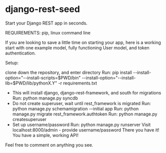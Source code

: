 django-rest-seed
================

Start your Django REST app in seconds.

REQUIREMENTS: pip, linux command line

If you are looking to save a little time on starting your app, here is a working start with one example model, fully functioning User model, and token authentication.

Setup:

clone down the repository, and enter directory
Run: pip install --install-option="--install-scripts=$PWD/bin" --install-option="--install-lib=$PWD/lib/pythonX.Y" -r requirements.txt 
- This will install django, django-rest-framework, and south for migrations
Run: python manage.py syncdb 
- Do not create superuser, wait until rest_framework is migrated
Run: python manage.py schemamigration --initial app
Run: python manage.py migrate rest_framework.authtoken
Run: python manage.py createsuperuser 
- Set up username/password
Run: python manage.py runserver
Visit localhost:8000/admin - provide username/password
There you have it! You have a simple, working API!

Feel free to comment on anything you see.

